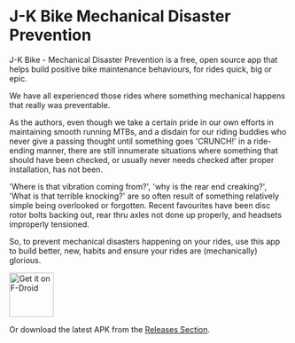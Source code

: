 # J-K Bike Mechanical Disaster Prevention

J-K Bike - Mechanical Disaster Prevention is a free, open source app that helps build positive bike maintenance behaviours, for rides quick, big or epic.

We have all experienced those rides where something mechanical happens that really was preventable.

As the authors, even though we take a certain pride in our own efforts in maintaining smooth running MTBs, and a disdain for our riding buddies who never give a passing thought until something goes 'CRUNCH!' in a ride-ending manner, there are still innumerate situations where something that should have been checked, or usually never needs checked after proper installation, has not been.

'Where is that vibration coming from?', 'why is the rear end creaking?', 'What is that terrible knocking?' are so often result of something relatively simple being overlooked or forgotten. Recent favourites have been disc rotor bolts backing out, rear thru axles not done up properly, and headsets improperly tensioned.

So, to prevent mechanical disasters happening on your rides, use this app to build better, new, habits and ensure your rides are (mechanically) glorious.

[<img src="https://fdroid.gitlab.io/artwork/badge/get-it-on.png"
     alt="Get it on F-Droid"
     height="80">](https://f-droid.org/packages/com.exner.tools.jkbikemechanicaldisasterprevention/)

Or download the latest APK from the [Releases Section](https://github.com/janexner/JKBikeMechanicalDisasterPrevention/releases/latest).
